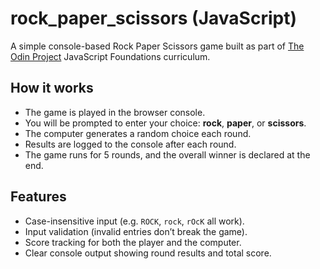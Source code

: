 # rock_paper_scissors (JavaScript)

A simple console-based Rock Paper Scissors game built as part of [The Odin Project](https://www.theodinproject.com/) JavaScript Foundations curriculum.

## How it works
- The game is played in the browser console.
- You will be prompted to enter your choice: **rock**, **paper**, or **scissors**.
- The computer generates a random choice each round.
- Results are logged to the console after each round.
- The game runs for 5 rounds, and the overall winner is declared at the end.

## Features
- Case-insensitive input (e.g. `ROCK`, `rock`, `rOcK` all work).
- Input validation (invalid entries don’t break the game).
- Score tracking for both the player and the computer.
- Clear console output showing round results and total score.
